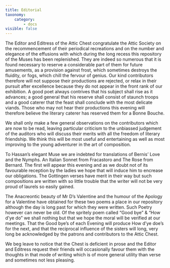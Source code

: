 ```yaml
---
title: Editorial
taxonomy:
    category:
        - docs
visible: false
---
```


The Editor and Editress of the Attic Chest congratulate the Attic Society on the recommencement of their periodical recreations and on the number and elegance of the effusions with which during the long recess this repository of the Muses has been replenished. They are indeed so numerous that it is found necessary to reserve a considerable part of them for future amusements, as a provision against frost, which sometimes destroys the fluidity, or fogs, which chill the fervour of genius. Our kind contributors therefore will not suppose their productions are rejected, or relax in their pursuit after excellence because they do not appear in the front rank of our exhibition. A good poet always contrives that his subject shall rise as it advances; a good general that his reserve shall consist of staunch troops and a good caterer that the feast shall conclude with the most delicate viands. Those who may not hear their productions this evening will therefore believe the literary caterer has reserved them for a Bonne Bouche.
        
We shall only make a few general observations on the contributors which are now to be read, leaving particular criticism to the unbiassed judgement of the auditors who will discuss their merits with all the freedom of literary friendship. We think this will be most useful and entertaining as well as most improving to the young adventurer in the art of composition. 

To Hassan’s elegant Muse we are indebted for translations of Bernis’ Love and the Nymphs. An Italian Sonnet from Fracastoro and The Rose from Bernard. The first will appear this evening and as we doubt not of its favourable reception by the ladies we hope that will induce him to encrease our obligations. The Gottingen verses have merit in their way but such compositions are written with so little trouble that the writer will not be very proud of laurels so easily gained. 

The Anacreontic beauty of Mr D’s Valentine and the humour of the Apology for a Valentine have obtained for these two poems a place in our repository although the day is long past for which they were written. Such Poetry however can never be old. Of the spritely poem called “Good bye” & “How d’ye do” we shall nothing but that we hope the moral will be verified at our meetings. That the Good bye’s of each Evening will produce How d’ye doe’s for the next, and that the reciprocal influence of the sisters will long, very long be acknowledged by the patrons and contributors to the Attic Chest. 

We beg leave to notice that the Chest is deficient in prose and the Editor and Editress request their friends will occasionally favour them with the thoughts in that mode of writing which is of more general utility than verse and sometimes not less pleasing. 